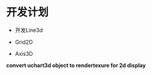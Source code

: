 
# 开发计划

- 开发Line3d

- Grid2D

- Axis3D

**convert uchart3d object to rendertexure for 2d display**
